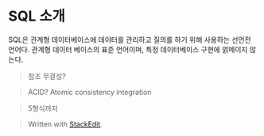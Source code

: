 # SQL 소개

SQL은 관계형 데이터베이스에 데이터를 관리하고 질의를 하기 위해 사용하는 선언전 언어다. 관계형 데이터 베이스의 표준 언어이며, 특정 데이터베이스 구현에 얽메이지 않는다. 

>참조 무결성?

> ACID?
> Atomic
> consistency
> integration
> 

> 5형식까지 

> Written with [StackEdit](https://stackedit.io/).
<!--stackedit_data:
eyJoaXN0b3J5IjpbLTExNzY4NDYxODcsLTExNTM2NTM1MiwtMT
U4ODc5MjIzN119
-->